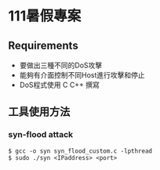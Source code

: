 # 111暑假專案

## Requirements

* 要做出三種不同的DoS攻擊
* 能夠有介面控制不同Host進行攻擊和停止
* DoS程式使用 C C++ 撰寫

## 工具使用方法

### syn-flood attack
```
$ gcc -o syn syn_flood_custom.c -lpthread
$ sudo ./syn <IPaddress> <port>
```
